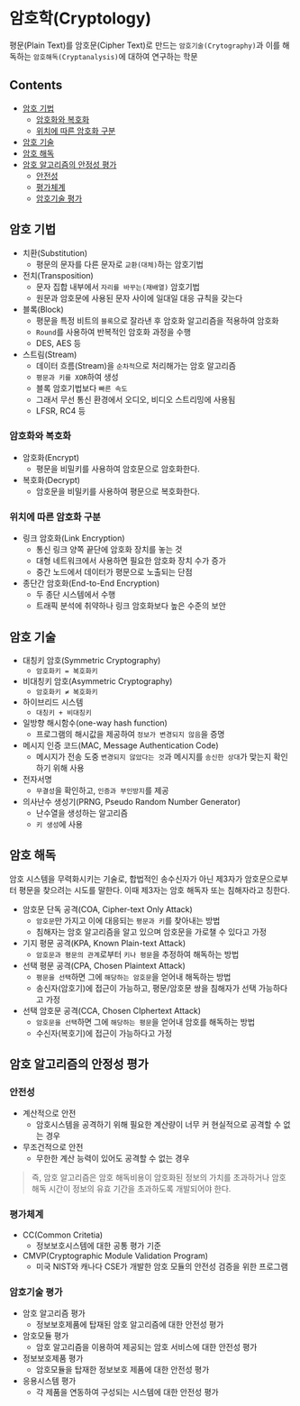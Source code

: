 암호학(Cryptology)
===

평문(Plain Text)를 암호문(Cipher Text)로 만드는 `암호기술(Crytography)`과 이를 해독하는 `암호해독(Cryptanalysis)`에 대하여 연구하는 학문

Contents
---

- [암호 기법](#암호-기법)
  - [암호화와 복호화](#암호화와-복호화)
  - [위치에 따른 암호화 구분](#위치에-따른-암호화-구분)
- [암호 기술](#암호-기술)
- [암호 해독](#암호-해독)
- [암호 알고리즘의 안정성 평가](#암호-알고리즘의-안정성-평가)
  - [안전성](#안전성)
  - [평가체계](#평가체계)
  - [암호기술 평가](#암호기술-평가)

암호 기법
---

- 치환(Substitution)
  - 평문의 문자를 다른 문자로 `교환(대체)`하는 암호기법
- 전치(Transposition)
  - 문자 집합 내부에서 `자리를 바꾸는(재배열)` 암호기법
  - 원문과 암호문에 사용된 문자 사이에 일대일 대응 규칙을 갖는다
- 블록(Block)
  - 평문을 특정 비트의 `블록`으로 잘라낸 후 암호화 알고리즘을 적용하여 암호화
  - `Round`를 사용하여 반복적인 암호화 과정을 수행
  - DES, AES 등
- 스트림(Stream)
  - 데이터 흐름(Stream)을 `순차적`으로 처리해가는 암호 알고리즘
  - `평문과 키를 XOR`하여 생성
  - 블록 암호기법보다 `빠른 속도`
  - 그래서 무선 통신 환경에서 오디오, 비디오 스트리밍에 사용됨
  - LFSR, RC4 등

### 암호화와 복호화

- 암호화(Encrypt)
  - 평문을 비밀키를 사용하여 암호문으로 암호화한다.
- 복호화(Decrypt)
  - 암호문을 비밀키를 사용하여 평문으로 복호화한다.

### 위치에 따른 암호화 구분

- 링크 암호화(Link Encryption)
  - 통신 링크 양쪽 끝단에 암호화 장치를 놓는 것
  - 대형 네트워크에서 사용하면 필요한 암호화 장치 수가 증가
  - 중간 노드에서 데이터가 평문으로 노출되는 단점
- 종단간 암호화(End-to-End Encryption)
  - 두 종단 시스템에서 수행
  - 트래픽 분석에 취약하나 링크 암호화보다 높은 수준의 보안

암호 기술
---

- 대칭키 암호(Symmetric Cryptography)
  - `암호화키 = 복호화키`
- 비대칭키 암호(Asymmetric Cryptography)
  - `암호화키 ≠ 복호화키`
- 하이브리드 시스템
  - `대칭키 + 비대칭키`
- 일방향 해시함수(one-way hash function)
  - 프로그램의 해시값을 제공하여 `정보가 변경되지 않음`을 증명
- 메시지 인증 코드(MAC, Message Authentication Code)
  - 메시지가 전송 도중 `변경되지 않았다는 것`과 메시지를 `송신한 상대`가 맞는지 확인하기 위해 사용
- 전자서명
  - `무결성`을 확인하고, `인증과 부인방지`를 제공
- 의사난수 생성기(PRNG, Pseudo Random Number Generator)
  - 난수열을 생성하는 알고리즘
  - `키 생성`에 사용

암호 해독
---

암호 시스템을 무력화시키는 기술로, 합법적인 송수신자가 아닌 제3자가 암호문으로부터 평문을 찾으려는 시도를 말한다. 이때 제3자는 암호 해독자 또는 침해자라고 칭한다.

- 암호문 단독 공격(COA, Cipher-text Only Attack)
  - `암호문`만 가지고 이에 대응되는 `평문과 키`를 찾아내는 방법
  - 침해자는 암호 알고리즘을 알고 있으며 암호문을 가로챌 수 있다고 가정
- 기지 평문 공격(KPA, Known Plain-text Attack)
  - `암호문과 평문의 관계`로부터 `키나 평문`을 추정하여 해독하는 방법
- 선택 평문 공격(CPA, Chosen Plaintext Attack)
  - `평문을 선택`하면 그에 `해당하는 암호문`을 얻어내 해독하는 방법
  - 송신자(암호기)에 접근이 가능하고, 평문/암호문 쌍을 침해자가 선택 가능하다고 가정
- 선택 암호문 공격(CCA, Chosen CIphertext Attack)
  - `암호문을 선택`하면 그에 `해당하는 평문`을 얻어내 암호를 해독하는 방법
  - 수신자(복호기)에 접근이 가능하다고 가정

암호 알고리즘의 안정성 평가
---

### 안전성

- 계산적으로 안전
  - 암호시스템을 공격하기 위해 필요한 계산량이 너무 커 현실적으로 공격할 수 없는 경우
- 무조건적으로 안전
  - 무한한 계산 능력이 있어도 공격할 수 없는 경우

> 즉, 암호 알고리즘은 암호 해독비용이 암호화된 정보의 가치를 초과하거나 암호 해독 시간이 정보의 유효 기간을 초과하도록 개발되어야 한다.

### 평가체계

- CC(Common Critetia)
  - 정보보호시스템에 대한 공통 평가 기준
- CMVP(Cryptographic Module Validation Program)
  - 미국 NIST와 캐나다 CSE가 개발한 암호 모듈의 안전성 검증을 위한 프로그램

### 암호기술 평가

- 암호 알고리즘 평가
  - 정보보호제품에 탑재된 암호 알고리즘에 대한 안전성 평가
- 암호모듈 평가
  - 암호 알고리즘을 이용하여 제공되는 암호 서비스에 대한 안전성 평가
- 정보보호제품 평가
  - 암호모듈을 탑재한 정보보호 제품에 대한 안전성 평가
- 응용시스템 평가
  - 각 제품을 연동하여 구성되는 시스템에 대한 안전성 평가
